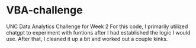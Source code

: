 # VBA-challenge
 UNC Data Analytics Challenge for Week 2
For this code, I primarily utilized chatgpt to experiment with funtions after I had established the logic I would use. 
After that, I cleaned it up a bit and worked out a couple kinks.